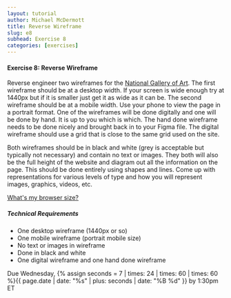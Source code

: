```yaml
---
layout: tutorial
author: Michael McDermott
title: Reverse Wireframe
slug: e8
subhead: Exercise 8
categories: [exercises]
---
```

#### Exercise 8: Reverse Wireframe
Reverse engineer two wireframes for the [National Gallery of Art](https://www.nga.gov/). The first wireframe should be at a desktop width. If your screen is wide enough try at 1440px but if it is smaller just get it as wide as it can be. The second wireframe should be at a mobile width. Use your phone to view the page in a portrait format. One of the wireframes will be done digitally and one will be done by hand. It is up to you which is which. The hand done wireframe needs to be done nicely and brought back in to your Figma file. The digital wireframe should use a grid that is close to the same grid used on the site.

Both wireframes should be in black and white (grey is acceptable but typically not necessary) and contain no text or images. They both will also be the full height of the website and diagram out all the information on the page. This should be done entirely using shapes and lines. Come up with representations for various levels of type and how you will represent images, graphics, videos, etc.

[What's my browser size?](https://www.webfx.com/tools/whats-my-browser-size/)

##### Technical Requirements
* One desktop wireframe (1440px or so)
* One mobile wireframe (portrait mobile size)
* No text or images in wireframe
* Done in black and white
* One digital wireframe and one hand done wireframe

<span class="due">Due Wednesday, {% assign seconds = 7 | times: 24 | times: 60 | times: 60 %}{{ page.date | date: "%s" | plus: seconds | date: "%B %d" }} by 1:30pm ET</span>